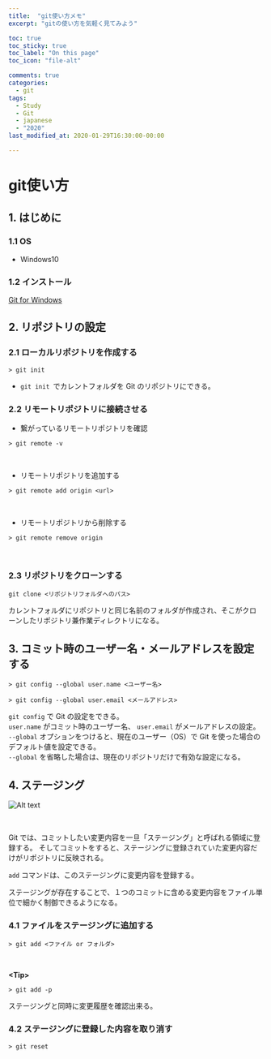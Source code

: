 ```yaml
---
title:  "git使い方メモ"
excerpt: "gitの使い方を気軽く見てみよう"

toc: true
toc_sticky: true
toc_label: "On this page"
toc_icon: "file-alt"

comments: true
categories:
  - git
tags:
  - Study
  - Git
  - japanese
  - "2020"
last_modified_at: 2020-01-29T16:30:00-00:00

---
```


# git使い方

## 1. はじめに
### 1.1 OS
* Windows10

### 1.2 インストール
[Git for Windows](https://gitforwindows.org/)

## 2. リポジトリの設定

### 2.1 ローカルリポジトリを作成する
```
> git init
```
* ```git init ```でカレントフォルダを Git のリポジトリにできる。

### 2.2 リモートリポジトリに接続させる

* 繋がっているリモートリポジトリを確認

```
> git remote -v
```
<br>

* リモートリポジトリを追加する

```
> git remote add origin <url>
```
<br>

* リモートリポジトリから削除する

```
> git remote remove origin
```
<br>

### 2.3 リポジトリをクローンする
```
git clone <リポジトリフォルダへのパス>
```
カレントフォルダにリポジトリと同じ名前のフォルダが作成され、そこがクローンしたリポジトリ兼作業ディレクトリになる。

## 3. コミット時のユーザー名・メールアドレスを設定する

```
> git config --global user.name <ユーザー名>

> git config --global user.email <メールアドレス>
```

```git config``` で Git の設定をできる。  
```user.name``` がコミット時のユーザー名、 ```user.email``` がメールアドレスの設定。  
```--global``` オプションをつけると、現在のユーザー（OS）で Git を使った場合のデフォルト値を設定できる。  
```--global``` を省略した場合は、現在のリポジトリだけで有効な設定になる。  

## 4. ステージング

![Alt text](..\..\image\1_contents_2020-01-29-howto_git-1st_1.jpeg)

<br>

Git では、コミットしたい変更内容を一旦「ステージング」と呼ばれる領域に登録する。
そしてコミットをすると、ステージングに登録されていた変更内容だけがリポジトリに反映される。

```add``` コマンドは、このステージングに変更内容を登録する。

ステージングが存在することで、１つのコミットに含める変更内容をファイル単位で細かく制御できるようになる。  

### 4.1 ファイルをステージングに追加する

```
> git add <ファイル or フォルダ>
```
<br>

**\<Tip\>**

```
> git add -p
```
ステージングと同時に変更履歴を確認出来る。


### 4.2 ステージングに登録した内容を取り消す
```
> git reset
```

